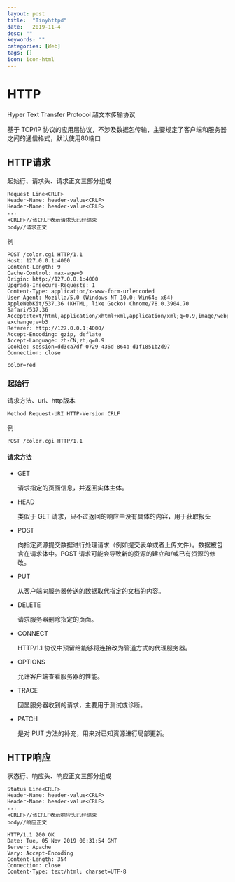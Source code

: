 ```yaml
---
layout: post
title:  "Tinyhttpd"
date:   2019-11-4
desc: ""
keywords: ""
categories: [Web]
tags: []
icon: icon-html
---
```


# HTTP

Hyper Text Transfer Protocol 超文本传输协议

基于 TCP/IP 协议的应用层协议，不涉及数据包传输，主要规定了客户端和服务器之间的通信格式，默认使用80端口



## HTTP请求


起始行、请求头、请求正文三部分组成


```
Request Line<CRLF>
Header-Name: header-value<CRLF>
Header-Name: header-value<CRLF>
...
<CRLF>//该CRLF表示请求头已经结束
body//请求正文
```

例

```
POST /color.cgi HTTP/1.1
Host: 127.0.0.1:4000
Content-Length: 9
Cache-Control: max-age=0
Origin: http://127.0.0.1:4000
Upgrade-Insecure-Requests: 1
Content-Type: application/x-www-form-urlencoded
User-Agent: Mozilla/5.0 (Windows NT 10.0; Win64; x64) AppleWebKit/537.36 (KHTML, like Gecko) Chrome/78.0.3904.70 Safari/537.36
Accept:text/html,application/xhtml+xml,application/xml;q=0.9,image/webp,image/apng,*/*;q=0.8,application/signed-exchange;v=b3
Referer: http://127.0.0.1:4000/
Accept-Encoding: gzip, deflate
Accept-Language: zh-CN,zh;q=0.9
Cookie: session=dd3ca7df-0729-436d-864b-d1f1851b2d97
Connection: close

color=red
```

### 起始行

请求方法、url、http版本

```
Method Request-URI HTTP-Version CRLF
```

例

```
POST /color.cgi HTTP/1.1
```

#### 请求方法

* GET

  请求指定的页面信息，并返回实体主体。

* HEAD

  类似于 GET 请求，只不过返回的响应中没有具体的内容，用于获取报头

* POST

  向指定资源提交数据进行处理请求（例如提交表单或者上传文件）。数据被包含在请求体中。POST 请求可能会导致新的资源的建立和/或已有资源的修改。

* PUT

  从客户端向服务器传送的数据取代指定的文档的内容。

* DELETE

  请求服务器删除指定的页面。

* CONNECT

  HTTP/1.1 协议中预留给能够将连接改为管道方式的代理服务器。

* OPTIONS

  允许客户端查看服务器的性能。

* TRACE

  回显服务器收到的请求，主要用于测试或诊断。

* PATCH

  是对 PUT 方法的补充，用来对已知资源进行局部更新。



## HTTP响应

状态行、响应头、响应正文三部分组成

```
Status Line<CRLF>
Header-Name: header-value<CRLF>
Header-Name: header-value<CRLF>
...
<CRLF>//该CRLF表示响应头已经结束
body//响应正文
```



```
HTTP/1.1 200 OK
Date: Tue, 05 Nov 2019 08:31:54 GMT
Server: Apache
Vary: Accept-Encoding
Content-Length: 354
Connection: close
Content-Type: text/html; charset=UTF-8
```

